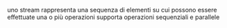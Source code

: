 uno stream rappresenta una sequenza di elementi su cui possono essere effettuate una o più operazioni
supporta operazioni sequenziali e parallele